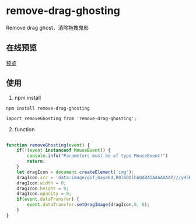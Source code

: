 # remove-drag-ghosting
Remove drag ghost，消除拖拽鬼影

## 在线预览

[预览](file:///D:/workspace/remove-drag-ghosting/demo/index.html)

## 使用

1. npm install

```
npm install remove-drag-ghosting

import removeGhosting from 'remove-drag-ghosting';
```

2. function

```javascript

function removeGhosting(event) {
    if(!(event instanceof MouseEvent)) {
        console.info("Parameters must be of type MouseEvent!")
        return;
    }
    let dragIcon = document.createElement('img');
    dragIcon.src = 'data:image/gif;base64,R0lGODlhAQABAIAAAAAAAP///yH5BAEAAAAALAAAAAABAAEAAAIBRAA7',
    dragIcon.width = 0;
    dragIcon.height = 0;
    dragIcon.opacity = 0;
    if(event.dataTransfer) {
        event.dataTransfer.setDragImage(dragIcon,0, 0);
    }
}
```